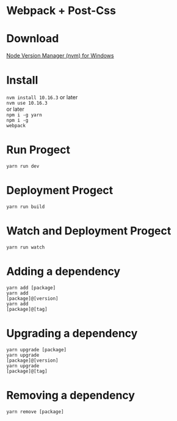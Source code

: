 # Webpack + Post-Css

# Download
<a href="https://github.com/coreybutler/nvm-windows/releases">Node Version Manager (nvm) for Windows</a>

# Install
<code>nvm install 10.16.3</code> or later<br/>
<code>nvm use 10.16.3 </code>or later<br/>
<code>npm i -g yarn</code><br/>
<code>npm i -g webpack</code>

 
# Run Progect
 
 <code>yarn run dev</code><br/>
 
 
# Deployment Progect
 
 <code>yarn run build</code><br/>
 
 # Watch and Deployment Progect
  
  <code>yarn run watch</code><br/>
 

# Adding a dependency

<code>yarn add [package]</code><br/>
<code>yarn add [package]@[version]</code><br/>
<code>yarn add [package]@[tag]</code>

# Upgrading a dependency

<code>yarn upgrade [package]</code><br/>
<code>yarn upgrade [package]@[version]</code><br/>
<code>yarn upgrade [package]@[tag]</code>

# Removing a dependency

<code>yarn remove [package]</code>



